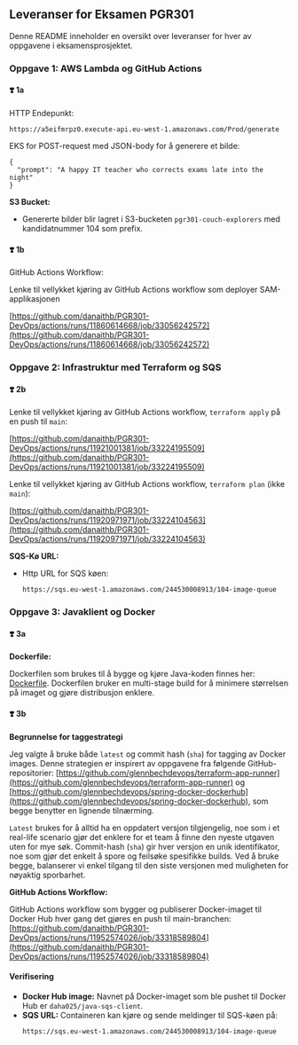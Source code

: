 ## Leveranser for Eksamen PGR301

Denne README inneholder en oversikt over leveranser for hver av oppgavene i eksamensprosjektet.

### Oppgave 1: AWS Lambda og GitHub Actions

#### ❣️ 1a

 HTTP Endepunkt:

```
https://a5eifmrpz0.execute-api.eu-west-1.amazonaws.com/Prod/generate
```

EKS for POST-request med JSON-body for å generere et bilde:
```
{
  "prompt": "A happy IT teacher who corrects exams late into the night"
}
```

**S3 Bucket:**

- Genererte bilder blir lagret i S3-bucketen `pgr301-couch-explorers` med kandidatnummer 104 som prefix.


#### ❣️ 1b

GitHub Actions Workflow:

Lenke til vellykket kjøring av GitHub Actions workflow som deployer SAM-applikasjonen

[https://github.com/danaithb/PGR301-DevOps/actions/runs/11860614668/job/33056242572](https://github.com/danaithb/PGR301-DevOps/actions/runs/11860614668/job/33056242572)

### Oppgave 2: Infrastruktur med Terraform og SQS

#### ❣️ 2b

Lenke til vellykket kjøring av GitHub Actions workflow, `terraform apply` på en push til `main`:

[https://github.com/danaithb/PGR301-DevOps/actions/runs/11921001381/job/33224195509](https://github.com/danaithb/PGR301-DevOps/actions/runs/11921001381/job/33224195509)

Lenke til vellykket kjøring av GitHub Actions workflow, `terraform plan` (ikke `main`):

[https://github.com/danaithb/PGR301-DevOps/actions/runs/11920971971/job/33224104563](https://github.com/danaithb/PGR301-DevOps/actions/runs/11920971971/job/33224104563)

**SQS-Kø URL:**

- Http URL for SQS køen:
  ```
  https://sqs.eu-west-1.amazonaws.com/244530008913/104-image-queue
  ```

### Oppgave 3: Javaklient og Docker

#### ❣️ 3a

**Dockerfile:**

Dockerfilen som brukes til å bygge og kjøre Java-koden finnes her: [Dockerfile](./java_sqs_client/Dockerfile). Dockerfilen bruker en multi-stage build for å minimere størrelsen på imaget og gjøre distribusjon enklere.

#### ❣️ 3b

**Begrunnelse for taggestrategi**

Jeg valgte å bruke både `latest` og commit hash (`sha`) for tagging av Docker images. Denne strategien er inspirert av oppgavene fra følgende GitHub-repositorier: 
[https://github.com/glennbechdevops/terraform-app-runner](https://github.com/glennbechdevops/terraform-app-runner) og [https://github.com/glennbechdevops/spring-docker-dockerhub](https://github.com/glennbechdevops/spring-docker-dockerhub), 
som begge benytter en lignende tilnærming.

`Latest` brukes for å alltid ha en oppdatert versjon tilgjengelig, noe som i et real-life scenario gjør det enklere for et team å finne den nyeste utgaven uten for mye søk. Commit-hash (`sha`) gir hver versjon en unik identifikator, 
noe som gjør det enkelt å spore og feilsøke spesifikke builds. Ved å bruke begge, balanserer vi enkel tilgang til den siste versjonen med muligheten for nøyaktig sporbarhet.

**GitHub Actions Workflow:**

GitHub Actions workflow som bygger og publiserer Docker-imaget til Docker Hub hver gang det gjøres en push til main-branchen:
[https://github.com/danaithb/PGR301-DevOps/actions/runs/11952574026/job/33318589804](https://github.com/danaithb/PGR301-DevOps/actions/runs/11952574026/job/33318589804)

#### Verifisering

- **Docker Hub image:** Navnet på Docker-imaget som ble pushet til Docker Hub er `daha025/java-sqs-client`.
- **SQS URL:** Containeren kan kjøre og sende meldinger til SQS-køen på: 
    ```
    https://sqs.eu-west-1.amazonaws.com/244530008913/104-image-queue
    ```